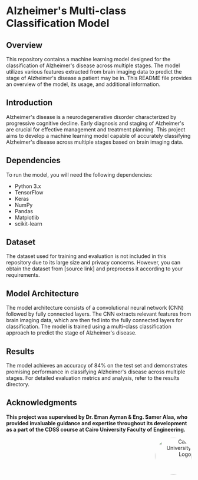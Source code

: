 # Alzheimer's Multi-class Classification Model

## Overview

This repository contains a machine learning model designed for the classification of Alzheimer's disease across multiple stages. The model utilizes various features extracted from brain imaging data to predict the stage of Alzheimer's disease a patient may be in. This README file provides an overview of the model, its usage, and additional information.


## Introduction

Alzheimer's disease is a neurodegenerative disorder characterized by progressive cognitive decline. Early diagnosis and staging of Alzheimer's are crucial for effective management and treatment planning. This project aims to develop a machine learning model capable of accurately classifying Alzheimer's disease across multiple stages based on brain imaging data.

## Dependencies

To run the model, you will need the following dependencies:

- Python 3.x
- TensorFlow
- Keras
- NumPy
- Pandas
- Matplotlib
- scikit-learn

## Dataset
The dataset used for training and evaluation is not included in this repository due to its large size and privacy concerns. However, you can obtain the dataset from [source link] and preprocess it according to your requirements.

## Model Architecture
The model architecture consists of a convolutional neural network (CNN) followed by fully connected layers. The CNN extracts relevant features from brain imaging data, which are then fed into the fully connected layers for classification. The model is trained using a multi-class classification approach to predict the stage of Alzheimer's disease.

## Results
The model achieves an accuracy of 84% on the test set and demonstrates promising performance in classifying Alzheimer's disease across multiple stages. For detailed evaluation metrics and analysis, refer to the results directory.

## Acknowledgments

**This project was supervised by Dr. Eman Ayman & Eng. Samer Alaa, who provided invaluable guidance and expertise throughout its development as a part of the CDSS course at Cairo University Faculty of Engineering.**

<div style="text-align: right">
    <img src="https://imgur.com/Wk4nR0m.png" alt="Cairo University Logo" width="100" style="border-radius: 50%;"/>
</div>
